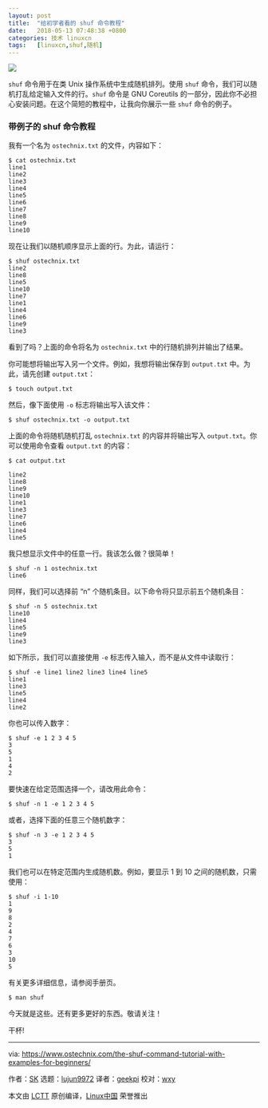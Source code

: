 ```yaml
---
layout: post
title:	"给初学者看的 shuf 命令教程"
date:	2018-05-13 07:48:38 +0800 
categories:	技术 linuxcn 
tags:	[linuxcn,shuf,随机]
---
```



![](/Asserts/Images//attachment/album/201805/13/074840tw9rfrjwmzrmm9jb.png)


`shuf` 命令用于在类 Unix 操作系统中生成随机排列。使用 `shuf` 命令，我们可以随机打乱给定输入文件的行。`shuf` 命令是 GNU Coreutils 的一部分，因此你不必担心安装问题。在这个简短的教程中，让我向你展示一些 `shuf` 命令的例子。


### 带例子的 shuf 命令教程


我有一个名为 `ostechnix.txt` 的文件，内容如下：



```
$ cat ostechnix.txt
line1
line2
line3
line4
line5
line6
line7
line8
line9
line10

```

现在让我们以随机顺序显示上面的行。为此，请运行：



```
$ shuf ostechnix.txt
line2
line8
line5
line10
line7
line1
line4
line6
line9
line3

```

看到了吗？上面的命令将名为 `ostechnix.txt` 中的行随机排列并输出了结果。


你可能想将输出写入另一个文件。例如，我想将输出保存到 `output.txt` 中。为此，请先创建 `output.txt`：



```
$ touch output.txt

```

然后，像下面使用 `-o` 标志将输出写入该文件：



```
$ shuf ostechnix.txt -o output.txt

```

上面的命令将随机随机打乱 `ostechnix.txt` 的内容并将输出写入 `output.txt`。你可以使用命令查看 `output.txt` 的内容：



```
$ cat output.txt

line2
line8
line9
line10
line1
line3
line7
line6
line4
line5

```

我只想显示文件中的任意一行。我该怎么做？很简单！



```
$ shuf -n 1 ostechnix.txt
line6

```

同样，我们可以选择前 “n” 个随机条目。以下命令将只显示前五个随机条目：



```
$ shuf -n 5 ostechnix.txt
line10
line4
line5
line9
line3

```

如下所示，我们可以直接使用 `-e` 标志传入输入，而不是从文件中读取行：



```
$ shuf -e line1 line2 line3 line4 line5
line1
line3
line5
line4
line2

```

你也可以传入数字：



```
$ shuf -e 1 2 3 4 5
3
5
1
4
2

```

要快速在给定范围选择一个，请改用此命令：



```
$ shuf -n 1 -e 1 2 3 4 5

```

或者，选择下面的任意三个随机数字：



```
$ shuf -n 3 -e 1 2 3 4 5
3
5
1

```

我们也可以在特定范围内生成随机数。例如，要显示 1 到 10 之间的随机数，只需使用：



```
$ shuf -i 1-10
1
9
8
2
4
7
6
3
10
5

```

有关更多详细信息，请参阅手册页。



```
$ man shuf

```

今天就是这些。还有更多更好的东西。敬请关注！


干杯!




---


via: <https://www.ostechnix.com/the-shuf-command-tutorial-with-examples-for-beginners/>


作者：[SK](https://www.ostechnix.com/author/sk/) 选题：[lujun9972](https://github.com/lujun9972) 译者：[geekpi](https://github.com/geekpi) 校对：[wxy](https://github.com/wxy)


本文由 [LCTT](https://github.com/LCTT/TranslateProject) 原创编译，[Linux中国](https://linux.cn/) 荣誉推出
